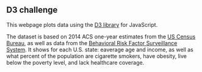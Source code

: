 ## D3 challenge

This webpage plots data using the [D3 library](https://d3js.org) for JavaScript.

The dataset is based on 2014 ACS one-year estimates from the [US Census Bureau](https://data.census.gov/cedsci/), as well as data from the [Behavioral Risk Factor Surveillance System](https://www.cdc.gov/brfss/annual_data/annual_data.htm). It shows for each U.S. state: eaverage age and income, as well as what percent of the population are cigarette smokers, have obesity, live below the poverty level, and lack healthcare coverage.